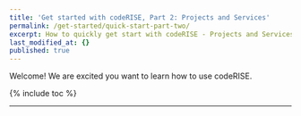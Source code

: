 ```yaml
---
title: 'Get started with codeRISE, Part 2: Projects and Services'
permalink: /get-started/quick-start-part-two/
excerpt: How to quickly get start with codeRISE - Projects and Services
last_modified_at: {}
published: true
---
```


Welcome! We are excited you want to learn how to use codeRISE.

{% include toc %}

---
